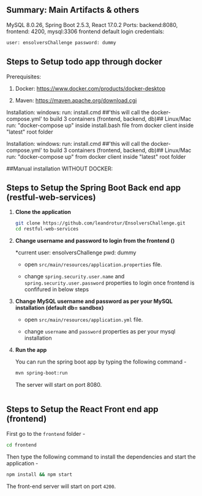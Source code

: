 ##  Summary: Main Artifacts & others

MySQL 8.0.26, Spring Boot 2.5.3, React 17.0.2
Ports: backend:8080, frontend: 4200, mysql:3306
frontend default login credentials:
```bash
user: ensolversChallenge password: dummy
```

## Steps to Setup todo app through docker
Prerequisites:

1. Docker: https://www.docker.com/products/docker-desktop

2. Maven: https://maven.apache.org/download.cgi

Installation:
windows:
run: install.cmd ##'this will call the docker-compose.yml' to build 3 containers (frontend, backend, db)##
Linux/Mac
run: "docker-compose up" inside install.bash file from docker client inside "latest" root folder

Installation:
windows:
run: install.cmd ##'this will call the docker-compose.yml' to build 3 containers (frontend, backend, db)##
Linux/Mac
run: "docker-compose up" from docker client inside "latest" root folder

##Manual installation WITHOUT DOCKER:

## Steps to Setup the Spring Boot Back end app (restful-web-services)

1. **Clone the application**

	```bash
	git clone https://github.com/leandrotur/EnsolversChallenge.git
	cd restful-web-services
	```

3. **Change  username and password to login from the frontend ()**
     
	*current user: ensolversChallenge pwd: dummy
   
	+ open `src/main/resources/application.properties` file.

	+ change `spring.security.user.name` and `spring.security.user.password` properties to login once frontend is confifured in below steps
	
4. **Change MySQL username and password as per your MySQL installation (default db= sandbox)**

	+ open `src/main/resources/application.yml` file.

	+ change `username` and `password` properties as per your mysql installation
		  

5. **Run the app**

	You can run the spring boot app by typing the following command -

	```bash
	mvn spring-boot:run
	```

	The server will start on port 8080.
	
	```

## Steps to Setup the React Front end app (frontend)

First go to the `frontend` folder -

```bash
cd frontend
```

Then type the following command to install the dependencies and start the application -

```bash
npm install && npm start
```

The front-end server will start on port `4200`.



